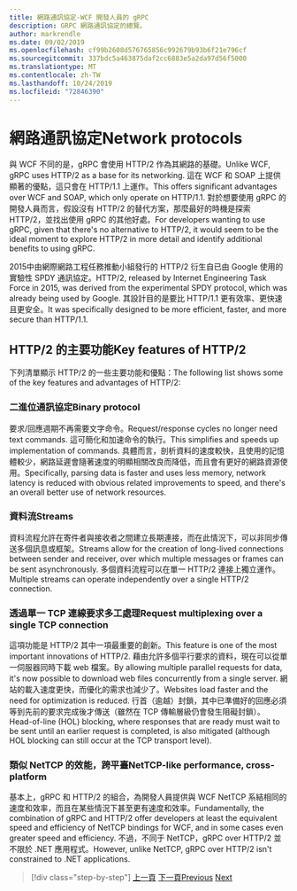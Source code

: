 ```yaml
---
title: 網路通訊協定-WCF 開發人員的 gRPC
description: GRPC 網路通訊協定的總覽。
author: markrendle
ms.date: 09/02/2019
ms.openlocfilehash: cf99b2608d576765856c992679b93b6f21e796cf
ms.sourcegitcommit: 337bdc5a463875daf2cc6883e5a2da97d56f5000
ms.translationtype: MT
ms.contentlocale: zh-TW
ms.lasthandoff: 10/24/2019
ms.locfileid: "72846390"
---
```

# <a name="network-protocols"></a><span data-ttu-id="0857a-103">網路通訊協定</span><span class="sxs-lookup"><span data-stu-id="0857a-103">Network protocols</span></span>

<span data-ttu-id="0857a-104">與 WCF 不同的是，gRPC 會使用 HTTP/2 作為其網路的基礎。</span><span class="sxs-lookup"><span data-stu-id="0857a-104">Unlike WCF, gRPC uses HTTP/2 as a base for its networking.</span></span> <span data-ttu-id="0857a-105">這在 WCF 和 SOAP 上提供顯著的優點，這只會在 HTTP/1.1 上運作。</span><span class="sxs-lookup"><span data-stu-id="0857a-105">This offers significant advantages over WCF and SOAP, which only operate on HTTP/1.1.</span></span> <span data-ttu-id="0857a-106">對於想要使用 gRPC 的開發人員而言，假設沒有 HTTP/2 的替代方案，那麼最好的時機是探索 HTTP/2，並找出使用 gRPC 的其他好處。</span><span class="sxs-lookup"><span data-stu-id="0857a-106">For developers wanting to use gRPC, given that there's no alternative to HTTP/2, it would seem to be the ideal moment to explore HTTP/2 in more detail and identify additional benefits to using gRPC.</span></span>

<span data-ttu-id="0857a-107">2015中由網際網路工程任務推動小組發行的 HTTP/2 衍生自已由 Google 使用的實驗性 SPDY 通訊協定。</span><span class="sxs-lookup"><span data-stu-id="0857a-107">HTTP/2, released by Internet Engineering Task Force in 2015, was derived from the experimental SPDY protocol, which was already being used by Google.</span></span> <span data-ttu-id="0857a-108">其設計目的是要比 HTTP/1.1 更有效率、更快速且更安全。</span><span class="sxs-lookup"><span data-stu-id="0857a-108">It was specifically designed to be more efficient, faster, and more secure than HTTP/1.1.</span></span>

## <a name="key-features-of-http2"></a><span data-ttu-id="0857a-109">HTTP/2 的主要功能</span><span class="sxs-lookup"><span data-stu-id="0857a-109">Key features of HTTP/2</span></span>

<span data-ttu-id="0857a-110">下列清單顯示 HTTP/2 的一些主要功能和優點：</span><span class="sxs-lookup"><span data-stu-id="0857a-110">The following list shows some of the key features and advantages of HTTP/2:</span></span>

### <a name="binary-protocol"></a><span data-ttu-id="0857a-111">二進位通訊協定</span><span class="sxs-lookup"><span data-stu-id="0857a-111">Binary protocol</span></span>

<span data-ttu-id="0857a-112">要求/回應週期不再需要文字命令。</span><span class="sxs-lookup"><span data-stu-id="0857a-112">Request/response cycles no longer need text commands.</span></span> <span data-ttu-id="0857a-113">這可簡化和加速命令的執行。</span><span class="sxs-lookup"><span data-stu-id="0857a-113">This simplifies and speeds up implementation of commands.</span></span> <span data-ttu-id="0857a-114">具體而言，剖析資料的速度較快，且使用的記憶體較少，網路延遲會隨著速度的明顯相關改良而降低，而且會有更好的網路資源使用。</span><span class="sxs-lookup"><span data-stu-id="0857a-114">Specifically, parsing data is faster and uses less memory, network latency is reduced with obvious related improvements to speed, and there's an overall better use of network resources.</span></span>

### <a name="streams"></a><span data-ttu-id="0857a-115">資料流</span><span class="sxs-lookup"><span data-stu-id="0857a-115">Streams</span></span>

<span data-ttu-id="0857a-116">資料流程允許在寄件者與接收者之間建立長期連接，而在此情況下，可以非同步傳送多個訊息或框架。</span><span class="sxs-lookup"><span data-stu-id="0857a-116">Streams allow for the creation of long-lived connections between sender and receiver, over which multiple messages or frames can be sent asynchronously.</span></span> <span data-ttu-id="0857a-117">多個資料流程可以在單一 HTTP/2 連接上獨立運作。</span><span class="sxs-lookup"><span data-stu-id="0857a-117">Multiple streams can operate independently over a single HTTP/2 connection.</span></span>

### <a name="request-multiplexing-over-a-single-tcp-connection"></a><span data-ttu-id="0857a-118">透過單一 TCP 連線要求多工處理</span><span class="sxs-lookup"><span data-stu-id="0857a-118">Request multiplexing over a single TCP connection</span></span>

<span data-ttu-id="0857a-119">這項功能是 HTTP/2 其中一項最重要的創新。</span><span class="sxs-lookup"><span data-stu-id="0857a-119">This feature is one of the most important innovations of HTTP/2.</span></span> <span data-ttu-id="0857a-120">藉由允許多個平行要求的資料，現在可以從單一伺服器同時下載 web 檔案。</span><span class="sxs-lookup"><span data-stu-id="0857a-120">By allowing multiple parallel requests for data, it's now possible to download web files concurrently from a single server.</span></span> <span data-ttu-id="0857a-121">網站的載入速度更快，而優化的需求也減少了。</span><span class="sxs-lookup"><span data-stu-id="0857a-121">Websites load faster and the need for optimization is reduced.</span></span> <span data-ttu-id="0857a-122">行首（逾越）封鎖，其中已準備好的回應必須等到先前的要求完成後才傳送（雖然在 TCP 傳輸層級仍會發生阻礙封鎖）。</span><span class="sxs-lookup"><span data-stu-id="0857a-122">Head-of-line (HOL) blocking, where responses that are ready must wait to be sent until an earlier request is completed, is also mitigated (although HOL blocking can still occur at the TCP transport level).</span></span>

### <a name="nettcp-like-performance-cross-platform"></a><span data-ttu-id="0857a-123">類似 NetTCP 的效能，跨平臺</span><span class="sxs-lookup"><span data-stu-id="0857a-123">NetTCP-like performance, cross-platform</span></span>

<span data-ttu-id="0857a-124">基本上，gRPC 和 HTTP/2 的組合，為開發人員提供與 WCF NetTCP 系結相同的速度和效率，而且在某些情況下甚至更有速度和效率。</span><span class="sxs-lookup"><span data-stu-id="0857a-124">Fundamentally, the combination of gRPC and HTTP/2 offer developers at least the equivalent speed and efficiency of NetTCP bindings for WCF, and in some cases even greater speed and efficiency.</span></span> <span data-ttu-id="0857a-125">不過，不同于 NetTCP，gRPC over HTTP/2 並不限於 .NET 應用程式。</span><span class="sxs-lookup"><span data-stu-id="0857a-125">However, unlike NetTCP, gRPC over HTTP/2 isn't constrained to .NET applications.</span></span>

>[!div class="step-by-step"]
><span data-ttu-id="0857a-126">[上一頁](interface-definition-language.md)
>[下一頁](why-grpc.md)</span><span class="sxs-lookup"><span data-stu-id="0857a-126">[Previous](interface-definition-language.md)
[Next](why-grpc.md)</span></span>
